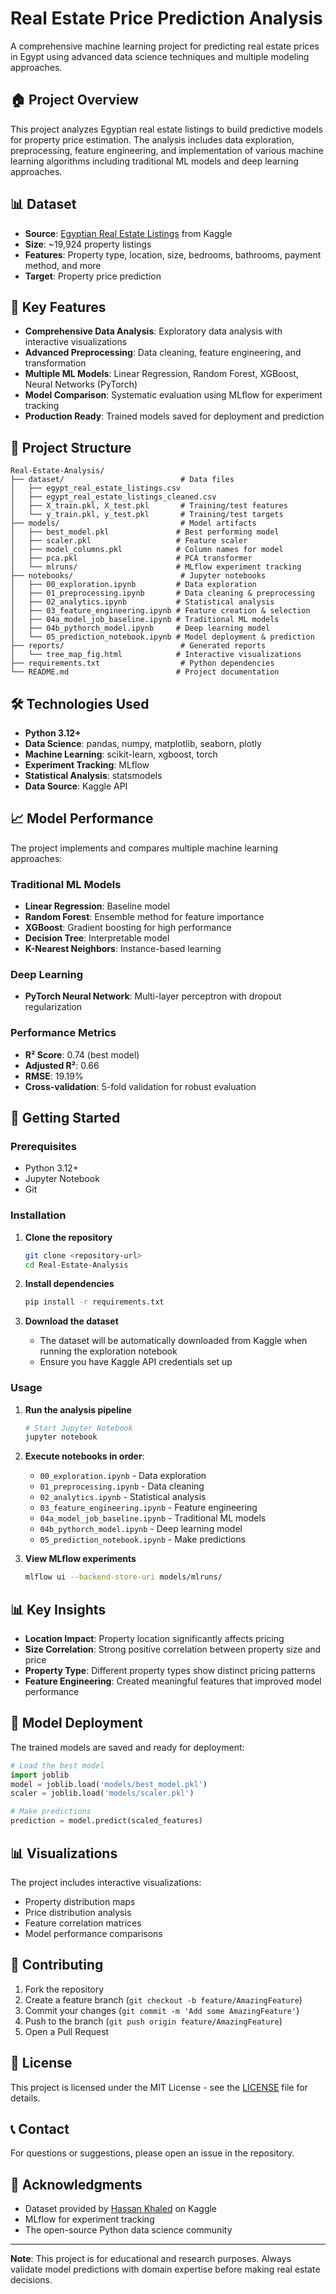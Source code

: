 # Real Estate Price Prediction Analysis

A comprehensive machine learning project for predicting real estate prices in Egypt using advanced data science techniques and multiple modeling approaches.

## 🏠 Project Overview

This project analyzes Egyptian real estate listings to build predictive models for property price estimation. The analysis includes data exploration, preprocessing, feature engineering, and implementation of various machine learning algorithms including traditional ML models and deep learning approaches.

## 📊 Dataset

- **Source**: [Egyptian Real Estate Listings](https://www.kaggle.com/datasets/hassankhaled21/egyptian-real-estate-listings) from Kaggle
- **Size**: ~19,924 property listings
- **Features**: Property type, location, size, bedrooms, bathrooms, payment method, and more
- **Target**: Property price prediction

## 🚀 Key Features

- **Comprehensive Data Analysis**: Exploratory data analysis with interactive visualizations
- **Advanced Preprocessing**: Data cleaning, feature engineering, and transformation
- **Multiple ML Models**: Linear Regression, Random Forest, XGBoost, Neural Networks (PyTorch)
- **Model Comparison**: Systematic evaluation using MLflow for experiment tracking
- **Production Ready**: Trained models saved for deployment and prediction

## 📁 Project Structure

```
Real-Estate-Analysis/
├── dataset/                          # Data files
│   ├── egypt_real_estate_listings.csv
│   ├── egypt_real_estate_listings_cleaned.csv
│   ├── X_train.pkl, X_test.pkl       # Training/test features
│   └── y_train.pkl, y_test.pkl       # Training/test targets
├── models/                           # Model artifacts
│   ├── best_model.pkl               # Best performing model
│   ├── scaler.pkl                   # Feature scaler
│   ├── model_columns.pkl            # Column names for model
│   ├── pca.pkl                      # PCA transformer
│   └── mlruns/                      # MLflow experiment tracking
├── notebooks/                        # Jupyter notebooks
│   ├── 00_exploration.ipynb         # Data exploration
│   ├── 01_preprocessing.ipynb       # Data cleaning & preprocessing
│   ├── 02_analytics.ipynb           # Statistical analysis
│   ├── 03_feature_engineering.ipynb # Feature creation & selection
│   ├── 04a_model_job_baseline.ipynb # Traditional ML models
│   ├── 04b_pythorch_model.ipynb     # Deep learning model
│   └── 05_prediction_notebook.ipynb # Model deployment & prediction
├── reports/                          # Generated reports
│   └── tree_map_fig.html            # Interactive visualizations
├── requirements.txt                  # Python dependencies
└── README.md                        # Project documentation
```

## 🛠️ Technologies Used

- **Python 3.12+**
- **Data Science**: pandas, numpy, matplotlib, seaborn, plotly
- **Machine Learning**: scikit-learn, xgboost, torch
- **Experiment Tracking**: MLflow
- **Statistical Analysis**: statsmodels
- **Data Source**: Kaggle API

## 📈 Model Performance

The project implements and compares multiple machine learning approaches:

### Traditional ML Models
- **Linear Regression**: Baseline model
- **Random Forest**: Ensemble method for feature importance
- **XGBoost**: Gradient boosting for high performance
- **Decision Tree**: Interpretable model
- **K-Nearest Neighbors**: Instance-based learning

### Deep Learning
- **PyTorch Neural Network**: Multi-layer perceptron with dropout regularization

### Performance Metrics
- **R² Score**: 0.74 (best model)
- **Adjusted R²**: 0.66
- **RMSE**: 19.19%
- **Cross-validation**: 5-fold validation for robust evaluation

## 🚀 Getting Started

### Prerequisites

- Python 3.12+
- Jupyter Notebook
- Git

### Installation

1. **Clone the repository**
   ```bash
   git clone <repository-url>
   cd Real-Estate-Analysis
   ```

2. **Install dependencies**
   ```bash
   pip install -r requirements.txt
   ```

3. **Download the dataset**
   - The dataset will be automatically downloaded from Kaggle when running the exploration notebook
   - Ensure you have Kaggle API credentials set up

### Usage

1. **Run the analysis pipeline**
   ```bash
   # Start Jupyter Notebook
   jupyter notebook
   ```

2. **Execute notebooks in order**:
   - `00_exploration.ipynb` - Data exploration
   - `01_preprocessing.ipynb` - Data cleaning
   - `02_analytics.ipynb` - Statistical analysis
   - `03_feature_engineering.ipynb` - Feature engineering
   - `04a_model_job_baseline.ipynb` - Traditional ML models
   - `04b_pythorch_model.ipynb` - Deep learning model
   - `05_prediction_notebook.ipynb` - Make predictions

3. **View MLflow experiments**
   ```bash
   mlflow ui --backend-store-uri models/mlruns/
   ```

## 📊 Key Insights

- **Location Impact**: Property location significantly affects pricing
- **Size Correlation**: Strong positive correlation between property size and price
- **Property Type**: Different property types show distinct pricing patterns
- **Feature Engineering**: Created meaningful features that improved model performance

## 🔧 Model Deployment

The trained models are saved and ready for deployment:

```python
# Load the best model
import joblib
model = joblib.load('models/best_model.pkl')
scaler = joblib.load('models/scaler.pkl')

# Make predictions
prediction = model.predict(scaled_features)
```

## 📊 Visualizations

The project includes interactive visualizations:
- Property distribution maps
- Price distribution analysis
- Feature correlation matrices
- Model performance comparisons

## 🤝 Contributing

1. Fork the repository
2. Create a feature branch (`git checkout -b feature/AmazingFeature`)
3. Commit your changes (`git commit -m 'Add some AmazingFeature'`)
4. Push to the branch (`git push origin feature/AmazingFeature`)
5. Open a Pull Request

## 📝 License

This project is licensed under the MIT License - see the [LICENSE](LICENSE) file for details.

## 📞 Contact

For questions or suggestions, please open an issue in the repository.

## 🙏 Acknowledgments

- Dataset provided by [Hassan Khaled](https://www.kaggle.com/hassankhaled21) on Kaggle
- MLflow for experiment tracking
- The open-source Python data science community

---

**Note**: This project is for educational and research purposes. Always validate model predictions with domain expertise before making real estate decisions.
